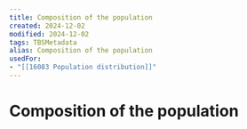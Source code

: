 ```yaml
---
title: Composition of the population
created: 2024-12-02
modified: 2024-12-02
tags: TBSMetadata
alias: Composition of the population
usedFor:
- "[[16083 Population distribution]]"
---
```

# Composition of the population
